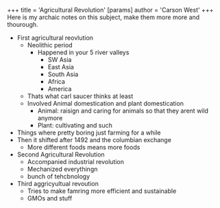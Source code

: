 +++
 title = 'Agricultural Revolution'
[params]
	author = 'Carson West'
+++
Here is my archaic notes on this subject, make them more more and thourough.

- First agricultural reovlution
	- Neolithic period
		- Happened in your 5 river valleys
			- SW Asia
			- East Asia
			- South Asia
			- Africa
			- America
	- Thats what carl saucer thinks at least
	- Involved Animal domestication and plant domestication
		- Animal: raisign and caring for animals so that they arent wild anymore
		- Plant: cultivating and such
- Things where pretty boring just farming for a while
- Then it shifted after 1492 and the columbian exchange
	- More different foods means more foods
- Second Agricultural Revolution
	- Accompanied industrial revolution
	- Mechanized everythingn
	- bunch of tehcbnology
- Third aggricyultual revoution 
	- Tries to make famring more efficient and sustainable
	- GMOs and stuff
